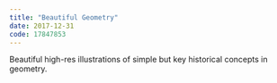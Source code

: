 ```yaml
---
title: "Beautiful Geometry"
date: 2017-12-31
code: 17847853
---
```

Beautiful high-res illustrations of simple but key historical concepts in geometry.